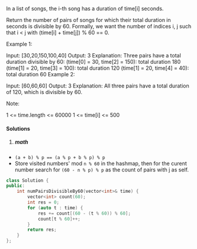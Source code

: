 In a list of songs, the i-th song has a duration of time[i] seconds. 

Return the number of pairs of songs for which their total duration in seconds is divisible by 60.  Formally, we want the number of indices i, j such that i < j with (time[i] + time[j]) % 60 == 0.

 

Example 1:

Input: [30,20,150,100,40]
Output: 3
Explanation: Three pairs have a total duration divisible by 60:
(time[0] = 30, time[2] = 150): total duration 180
(time[1] = 20, time[3] = 100): total duration 120
(time[1] = 20, time[4] = 40): total duration 60
Example 2:

Input: [60,60,60]
Output: 3
Explanation: All three pairs have a total duration of 120, which is divisible by 60.
 

Note:

1 <= time.length <= 60000
1 <= time[i] <= 500

#### Solutions

1. ##### math

- `(a + b) % p == (a % p + b % p) % p`
- Store visited numbers' mod `n % 60` in the hashmap, then for the curent number search for `(60 - n % p) % p` as the count of pairs with j as self.

```cpp
class Solution {
public:
    int numPairsDivisibleBy60(vector<int>& time) {
        vector<int> count(60);
        int res = 0;
        for (auto t : time) {
            res += count[(60 - (t % 60)) % 60];
            count[t % 60]++;
        }
        return res;
    }
};
```